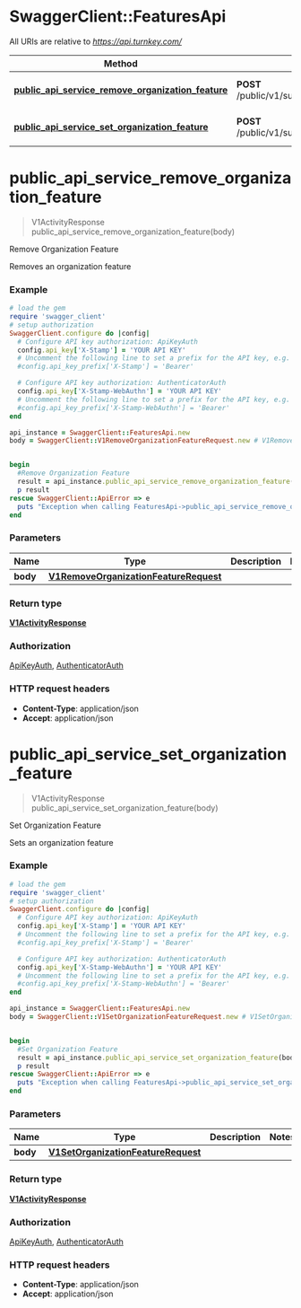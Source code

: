 # SwaggerClient::FeaturesApi

All URIs are relative to *https://api.turnkey.com/*

Method | HTTP request | Description
------------- | ------------- | -------------
[**public_api_service_remove_organization_feature**](FeaturesApi.md#public_api_service_remove_organization_feature) | **POST** /public/v1/submit/remove_organization_feature | Remove Organization Feature
[**public_api_service_set_organization_feature**](FeaturesApi.md#public_api_service_set_organization_feature) | **POST** /public/v1/submit/set_organization_feature | Set Organization Feature

# **public_api_service_remove_organization_feature**
> V1ActivityResponse public_api_service_remove_organization_feature(body)

Remove Organization Feature

Removes an organization feature

### Example
```ruby
# load the gem
require 'swagger_client'
# setup authorization
SwaggerClient.configure do |config|
  # Configure API key authorization: ApiKeyAuth
  config.api_key['X-Stamp'] = 'YOUR API KEY'
  # Uncomment the following line to set a prefix for the API key, e.g. 'Bearer' (defaults to nil)
  #config.api_key_prefix['X-Stamp'] = 'Bearer'

  # Configure API key authorization: AuthenticatorAuth
  config.api_key['X-Stamp-WebAuthn'] = 'YOUR API KEY'
  # Uncomment the following line to set a prefix for the API key, e.g. 'Bearer' (defaults to nil)
  #config.api_key_prefix['X-Stamp-WebAuthn'] = 'Bearer'
end

api_instance = SwaggerClient::FeaturesApi.new
body = SwaggerClient::V1RemoveOrganizationFeatureRequest.new # V1RemoveOrganizationFeatureRequest | 


begin
  #Remove Organization Feature
  result = api_instance.public_api_service_remove_organization_feature(body)
  p result
rescue SwaggerClient::ApiError => e
  puts "Exception when calling FeaturesApi->public_api_service_remove_organization_feature: #{e}"
end
```

### Parameters

Name | Type | Description  | Notes
------------- | ------------- | ------------- | -------------
 **body** | [**V1RemoveOrganizationFeatureRequest**](V1RemoveOrganizationFeatureRequest.md)|  | 

### Return type

[**V1ActivityResponse**](V1ActivityResponse.md)

### Authorization

[ApiKeyAuth](../README.md#ApiKeyAuth), [AuthenticatorAuth](../README.md#AuthenticatorAuth)

### HTTP request headers

 - **Content-Type**: application/json
 - **Accept**: application/json



# **public_api_service_set_organization_feature**
> V1ActivityResponse public_api_service_set_organization_feature(body)

Set Organization Feature

Sets an organization feature

### Example
```ruby
# load the gem
require 'swagger_client'
# setup authorization
SwaggerClient.configure do |config|
  # Configure API key authorization: ApiKeyAuth
  config.api_key['X-Stamp'] = 'YOUR API KEY'
  # Uncomment the following line to set a prefix for the API key, e.g. 'Bearer' (defaults to nil)
  #config.api_key_prefix['X-Stamp'] = 'Bearer'

  # Configure API key authorization: AuthenticatorAuth
  config.api_key['X-Stamp-WebAuthn'] = 'YOUR API KEY'
  # Uncomment the following line to set a prefix for the API key, e.g. 'Bearer' (defaults to nil)
  #config.api_key_prefix['X-Stamp-WebAuthn'] = 'Bearer'
end

api_instance = SwaggerClient::FeaturesApi.new
body = SwaggerClient::V1SetOrganizationFeatureRequest.new # V1SetOrganizationFeatureRequest | 


begin
  #Set Organization Feature
  result = api_instance.public_api_service_set_organization_feature(body)
  p result
rescue SwaggerClient::ApiError => e
  puts "Exception when calling FeaturesApi->public_api_service_set_organization_feature: #{e}"
end
```

### Parameters

Name | Type | Description  | Notes
------------- | ------------- | ------------- | -------------
 **body** | [**V1SetOrganizationFeatureRequest**](V1SetOrganizationFeatureRequest.md)|  | 

### Return type

[**V1ActivityResponse**](V1ActivityResponse.md)

### Authorization

[ApiKeyAuth](../README.md#ApiKeyAuth), [AuthenticatorAuth](../README.md#AuthenticatorAuth)

### HTTP request headers

 - **Content-Type**: application/json
 - **Accept**: application/json



